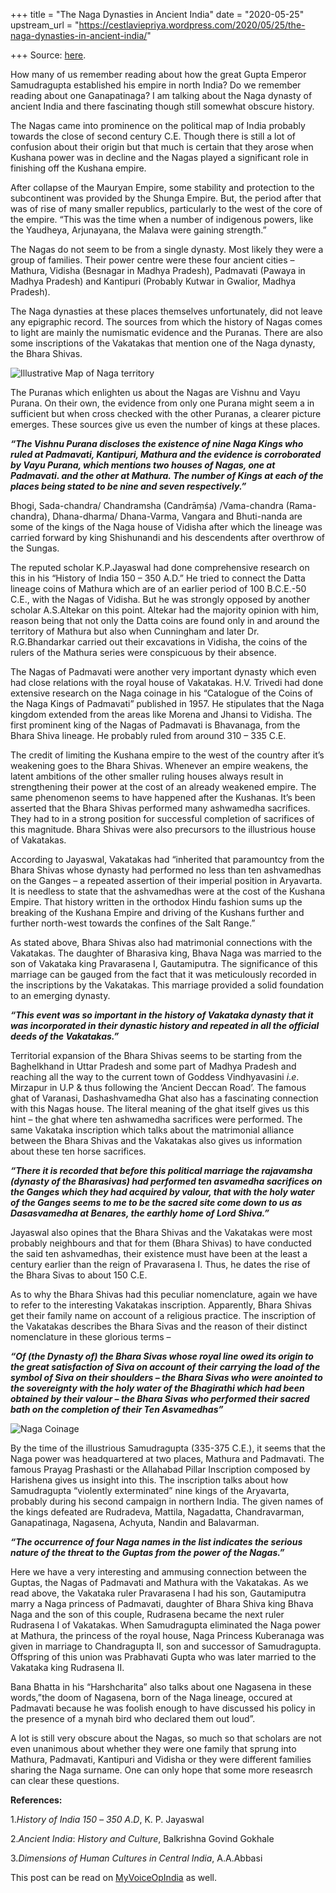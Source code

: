 +++
title = "The Naga Dynasties in Ancient India"
date = "2020-05-25"
upstream_url = "https://cestlaviepriya.wordpress.com/2020/05/25/the-naga-dynasties-in-ancient-india/"

+++
Source: [here](https://cestlaviepriya.wordpress.com/2020/05/25/the-naga-dynasties-in-ancient-india/).

How many of us remember reading about how the great Gupta Emperor
Samudragupta established his empire in north India? Do we remember
reading about one Ganapatinaga? I am talking about the Naga dynasty of
ancient India and there fascinating though still somewhat obscure
history.

The Nagas came into prominence on the political map of India probably
towards the close of second century C.E. Though there is still a lot of
confusion about their origin but that much is certain that they arose
when Kushana power was in decline and the Nagas played a significant
role in finishing off the Kushana empire.

After collapse of the Mauryan Empire, some stability and protection to
the subcontinent was provided by the Shunga Empire. But, the period
after that was of rise of many smaller republics, particularly to the
west of the core of the empire. “This was the time when a number of
indigenous powers, like the Yaudheya, Arjunayana, the Malava were
gaining strength.”

The Nagas do not seem to be from a single dynasty. Most likely they were
a group of families. Their power centre were these four ancient cities –
Mathura, Vidisha (Besnagar in Madhya Pradesh), Padmavati (Pawaya in
Madhya Pradesh) and Kantipuri (Probably Kutwar in Gwalior, Madhya
Pradesh).

The Naga dynasties at these places themselves unfortunately, did not
leave any epigraphic record. The sources from which the history of Nagas
comes to light are mainly the numismatic evidence and the Puranas. There
are also some inscriptions of the Vakatakas that mention one of the Naga
dynasty, the Bhara Shivas.

![**Illustrative Map of Naga
territory**](https://cestlaviepriya.files.wordpress.com/2020/05/naga-territory.jpg?w=208)

The Puranas which enlighten us about the Nagas are Vishnu and Vayu
Purana. On their own, the evidence from only one Purana might seem a in
sufficient but when cross checked with the other Puranas, a clearer
picture emerges. These sources give us even the number of kings at these
places.

***“The Vishnu Purana discloses the existence of nine Naga Kings who
ruled at Padmavati, Kantipuri, Mathura and the evidence is corroborated
by Vayu Purana, which mentions two houses of Nagas, one at Padmavati.
and the other at Mathura. The number of Kings at each of the places
being stated to be nine and seven respectively.”***

Bhogi, Sada-chandra/ Chandramsha (Candrāṃśa) /Vama-chandra
(Rama-chandra), Dhana-dharma/ Dhana-Varma, Vangara and Bhuti-nanda are
some of the kings of the Naga house of Vidisha after which the lineage
was carried forward by king Shishunandi and his descendents after
overthrow of the Sungas.

The reputed scholar K.P.Jayaswal had done comprehensive research on this
in his “History of India 150 – 350 A.D.” He tried to connect the Datta
lineage coins of Mathura which are of an earlier period of 100 B.C.E.-50
C.E., with the Nagas of Vidisha. But he was strongly opposed by another
scholar A.S.Altekar on this point. Altekar had the majority opinion with
him, reason being that not only the Datta coins are found only in and
around the territory of Mathura but also when Cunningham and later Dr.
R.G.Bhandarkar carried out their excavations in Vidisha, the coins of
the rulers of the Mathura series were conspicuous by their absence.

The Nagas of Padmavati were another very important dynasty which even
had close relations with the royal house of Vakatakas. H.V. Trivedi had
done extensive research on the Naga coinage in his “Catalogue of the
Coins of the Naga Kings of Padmavati” published in 1957. He stipulates
that the Naga kingdom extended from the areas like Morena and Jhansi to
Vidisha. The first prominent king of the Nagas of Padmavati is
Bhavanaga, from the Bhara Shiva lineage. He probably ruled from around
310 – 335 C.E.

The credit of limiting the Kushana empire to the west of the country
after it’s weakening goes to the Bhara Shivas. Whenever an empire
weakens, the latent ambitions of the other smaller ruling houses always
result in strengthening their power at the cost of an already weakened
empire. The same phenomenon seems to have happened after the Kushanas.
It’s been asserted that the Bhara Shivas performed many ashwamedha
sacrifices. They had to in a strong position for successful completion
of sacrifices of this magnitude. Bhara Shivas were also precursors to
the illustrious house of Vakatakas.

According to Jayaswal, Vakatakas had “inherited that paramountcy from
the Bhara Shivas whose dynasty had performed no less than ten
ashvamedhas on the Ganges – a repeated assertion of their imperial
position in Aryavarta. It is needless to state that the ashvamedhas were
at the cost of the Kushana Empire. That history written in the orthodox
Hindu fashion sums up the breaking of the Kushana Empire and driving of
the Kushans further and further north-west towards the confines of the
Salt Range.”

As stated above, Bhara Shivas also had matrimonial connections with the
Vakatakas. The daughter of Bharasiva king, Bhava Naga was married to the
son of Vakataka king Pravarasena I, Gautamiputra. The significance of
this marriage can be gauged from the fact that it was meticulously
recorded in the inscriptions by the Vakatakas. This marriage provided a
solid foundation to an emerging dynasty.

***“This event was so important in the history of Vakataka dynasty that
it was incorporated in their dynastic history and repeated in all the
official deeds of the Vakatakas.”***

Territorial expansion of the Bhara Shivas seems to be starting from the
Baghelkhand in Uttar Pradesh and some part of Madhya Pradesh and
reaching all the way to the current town of Goddess Vindhyavasini
*i*.*e*. Mirzapur in U.P & thus following the ‘Ancient Deccan Road’. The
famous ghat of Varanasi, Dashashvamedha Ghat also has a fascinating
connection with this Nagas house. The literal meaning of the ghat itself
gives us this hint – the ghat where ten ashwamedha sacrifices were
performed. The same Vakataka inscription which talks about the
matrimonial alliance between the Bhara Shivas and the Vakatakas also
gives us information about these ten horse sacrifices.

***“There it is recorded that before this political marriage the
rajavamsha (dynasty of the Bharasivas) had performed ten asvamedha
sacrifices on the Ganges which they had acquired by valour, that with
the holy water of the Ganges seems to me to be the sacred site come down
to us as Dasasvamedha at Benares, the earthly home of Lord Shiva.”***

Jayaswal also opines that the Bhara Shivas and the Vakatakas were most
probably neighbours and that for them (Bhara Shivas) to have conducted
the said ten ashvamedhas, their existence must have been at the least a
century earlier than the reign of Pravarasena I. Thus, he dates the rise
of the Bhara Sivas to about 150 C.E.

As to why the Bhara Shivas had this peculiar nomenclature, again we have
to refer to the interesting Vakatakas inscription. Apparently, Bhara
Shivas get their family name on account of a religious practice. The
inscription of the Vakatakas describes the Bhara Sivas and the reason of
their distinct nomenclature in these glorious terms –

***“Of (the Dynasty of) the Bhara Sivas whose royal line owed its origin
to the great satisfaction of Siva on account of their carrying the load
of the symbol of Siva on their shoulders – the Bhara Sivas who were
anointed to the sovereignty with the holy water of the Bhagirathi which
had been obtained by their valour – the Bhara Sivas who performed their
sacred bath on the completion of their Ten Asvamedhas”***

![**Naga
Coinage**](https://cestlaviepriya.files.wordpress.com/2020/05/naga-coinage.jpg?w=265)

By the time of the illustrious Samudragupta (335-375 C.E.), it seems
that the Naga power was headquartered at two places, Mathura and
Padmavati. The famous Prayag Prashasti or the Allahabad Pillar
Inscription composed by Harishena gives us insight into this. The
inscription talks about how Samudragupta “violently exterminated” nine
kings of the Aryavarta, probably during his second campaign in northern
India. The given names of the kings defeated are Rudradeva, Mattila,
Nagadatta, Chandravarman, Ganapatinaga, Nagasena, Achyuta, Nandin and
Balavarman.

***“The occurrence of four Naga names in the list indicates the serious
nature of the threat to the Guptas from the power of the Nagas.”***

Here we have a very interesting and ammusing connection between the
Guptas, the Nagas of Padmavati and Mathura with the Vakatakas. As we
read above, the Vakataka ruler Pravarasena I had his son, Gautamiputra
marry a Naga princess of Padmavati, daughter of Bhara Shiva king Bhava
Naga and the son of this couple, Rudrasena became the next ruler
Rudrasena I of Vakatakas. When Samudragupta eliminated the Naga power at
Mathura, the princess of the royal house, Naga Princess Kuberanaga was
given in marriage to Chandragupta II, son and successor of Samudragupta.
Offspring of this union was Prabhavati Gupta who was later married to
the Vakataka king Rudrasena II.

Bana Bhatta in his “Harshcharita” also talks about one Nagasena in these
words,”the doom of Nagasena, born of the Naga lineage, occured at
Padmavati because he was foolish enough to have discussed his policy in
the presence of a mynah bird who declared them out loud”.

A lot is still very obscure about the Nagas, so much so that scholars
are not even unanimous about whether they were one family that sprung
into Mathura, Padmavati, Kantipuri and Vidisha or they were different
families sharing the Naga surname. One can only hope that some more
reseasrch can clear these questions.

**References:**

1.*History of India 150* *– 350 A*.*D*, K. P. Jayaswal

2.*Ancient India*: *History and Culture*, Balkrishna Govind Gokhale

3.*Dimensions of Human Cultures in* *Central India*, A.A.Abbasi

This post can be read on
[MyVoiceOpIndia](https://myvoice.opindia.com/2020/05/the-naga-dynasties-in-ancient-india/)
as well.

